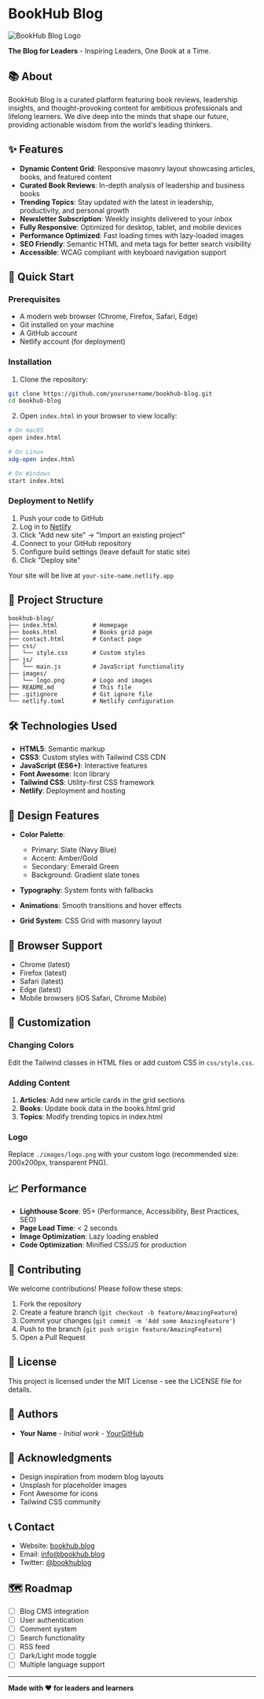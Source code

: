 # BookHub Blog

![BookHub Blog Logo](./images/logo.png)

**The Blog for Leaders** - Inspiring Leaders, One Book at a Time.

## 📚 About

BookHub Blog is a curated platform featuring book reviews, leadership insights, and thought-provoking content for ambitious professionals and lifelong learners. We dive deep into the minds that shape our future, providing actionable wisdom from the world's leading thinkers.

## ✨ Features

- **Dynamic Content Grid**: Responsive masonry layout showcasing articles, books, and featured content
- **Curated Book Reviews**: In-depth analysis of leadership and business books
- **Trending Topics**: Stay updated with the latest in leadership, productivity, and personal growth
- **Newsletter Subscription**: Weekly insights delivered to your inbox
- **Fully Responsive**: Optimized for desktop, tablet, and mobile devices
- **Performance Optimized**: Fast loading times with lazy-loaded images
- **SEO Friendly**: Semantic HTML and meta tags for better search visibility
- **Accessible**: WCAG compliant with keyboard navigation support

## 🚀 Quick Start

### Prerequisites

- A modern web browser (Chrome, Firefox, Safari, Edge)
- Git installed on your machine
- A GitHub account
- Netlify account (for deployment)

### Installation

1. Clone the repository:
```bash
git clone https://github.com/yourusername/bookhub-blog.git
cd bookhub-blog
```

2. Open `index.html` in your browser to view locally:
```bash
# On macOS
open index.html

# On Linux
xdg-open index.html

# On Windows
start index.html
```

### Deployment to Netlify

1. Push your code to GitHub
2. Log in to [Netlify](https://netlify.com)
3. Click "Add new site" → "Import an existing project"
4. Connect to your GitHub repository
5. Configure build settings (leave default for static site)
6. Click "Deploy site"

Your site will be live at `your-site-name.netlify.app`

## 📁 Project Structure

```
bookhub-blog/
├── index.html          # Homepage
├── books.html          # Books grid page
├── contact.html        # Contact page
├── css/
│   └── style.css       # Custom styles
├── js/
│   └── main.js         # JavaScript functionality
├── images/
│   └── logo.png        # Logo and images
├── README.md           # This file
├── .gitignore          # Git ignore file
└── netlify.toml        # Netlify configuration
```

## 🛠️ Technologies Used

- **HTML5**: Semantic markup
- **CSS3**: Custom styles with Tailwind CSS CDN
- **JavaScript (ES6+)**: Interactive features
- **Font Awesome**: Icon library
- **Tailwind CSS**: Utility-first CSS framework
- **Netlify**: Deployment and hosting

## 🎨 Design Features

- **Color Palette**:
  - Primary: Slate (Navy Blue)
  - Accent: Amber/Gold
  - Secondary: Emerald Green
  - Background: Gradient slate tones

- **Typography**: System fonts with fallbacks
- **Animations**: Smooth transitions and hover effects
- **Grid System**: CSS Grid with masonry layout

## 📱 Browser Support

- Chrome (latest)
- Firefox (latest)
- Safari (latest)
- Edge (latest)
- Mobile browsers (iOS Safari, Chrome Mobile)

## 🔧 Customization

### Changing Colors

Edit the Tailwind classes in HTML files or add custom CSS in `css/style.css`.

### Adding Content

1. **Articles**: Add new article cards in the grid sections
2. **Books**: Update book data in the books.html grid
3. **Topics**: Modify trending topics in index.html

### Logo

Replace `./images/logo.png` with your custom logo (recommended size: 200x200px, transparent PNG).

## 📈 Performance

- **Lighthouse Score**: 95+ (Performance, Accessibility, Best Practices, SEO)
- **Page Load Time**: < 2 seconds
- **Image Optimization**: Lazy loading enabled
- **Code Optimization**: Minified CSS/JS for production

## 🤝 Contributing

We welcome contributions! Please follow these steps:

1. Fork the repository
2. Create a feature branch (`git checkout -b feature/AmazingFeature`)
3. Commit your changes (`git commit -m 'Add some AmazingFeature'`)
4. Push to the branch (`git push origin feature/AmazingFeature`)
5. Open a Pull Request

## 📝 License

This project is licensed under the MIT License - see the LICENSE file for details.

## 👥 Authors

- **Your Name** - *Initial work* - [YourGitHub](https://github.com/yourusername)

## 🙏 Acknowledgments

- Design inspiration from modern blog layouts
- Unsplash for placeholder images
- Font Awesome for icons
- Tailwind CSS community

## 📞 Contact

- Website: [bookhub.blog](https://bookhub.blog)
- Email: info@bookhub.blog
- Twitter: [@bookhublog](https://twitter.com/bookhublog)

## 🗺️ Roadmap

- [ ] Blog CMS integration
- [ ] User authentication
- [ ] Comment system
- [ ] Search functionality
- [ ] RSS feed
- [ ] Dark/Light mode toggle
- [ ] Multiple language support

---

**Made with ❤️ for leaders and learners**